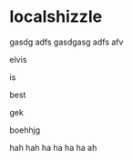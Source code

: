 # localshizzle

gasdg
adfs
gasdgasg
adfs
afv


elvis

is

best

gek

boehhjg

hah
hah
ha
ha
ha
ha
ah
